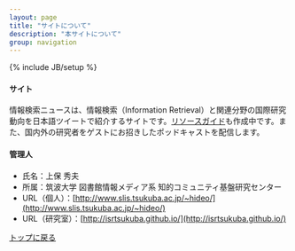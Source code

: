 ```yaml
---
layout: page
title: "サイトについて"
description: "本サイトについて"
group: navigation
---
```

{% include JB/setup %}

#### サイト
情報検索ニュースは、情報検索（Information Retrieval）と関連分野の国際研究動向を日本語ツイートで紹介するサイトです。[リソースガイド](./resources.html)も作成中です。また、国内外の研究者をゲストにお招きしたポッドキャストを配信します。

#### 管理人
* 氏名：上保 秀夫
* 所属：筑波大学 図書館情報メディア系 知的コミュニティ基盤研究センター
* URL（個人）：[http://www.slis.tsukuba.ac.jp/~hideo/](http://www.slis.tsukuba.ac.jp/~hideo/)
* URL（研究室）：[http://isrtsukuba.github.io/](http://isrtsukuba.github.io/)


[トップに戻る](./)
